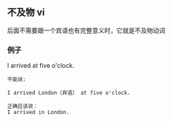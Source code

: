 ## 不及物 vi
后面不需要跟一个宾语也有完整意义时，它就是不及物动词

### 例子
I arrived at five o'clock.
```
不能说:

I arrived London（宾语） at five o'clock.

正确应该说：
I arrived in London.
```